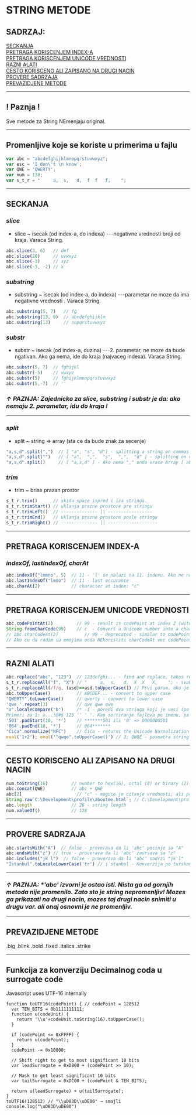 # STRING METODE

## SADRZAJ:  
[SECKANJA](#seckanja)  
[PRETRAGA KORISCENJEM INDEX-A](#pretraga-koriscenjem-index-a)  
[PRETRAGA KORISCENJEM UNICODE VREDNOSTI](#pretraga-koriscenjem-unicode-vrednosti)  
[RAZNI ALATI](#razni-alati)  
[CESTO KORISCENO ALI ZAPISANO NA DRUGI NACIN](#cesto-korisceno-ali-zapisano-na-drugi-nacin)  
[PROVERE SADRZAJA](#provere-sadrzaja)  
[PREVAZIDJENE METODE](#prevazidjene-metode)  

---

## ! Paznja !
Sve metode za String NEmenjaju original.  

---

## Promenljive koje se koriste u primerima u fajlu

```js
var abc = "abcdefghijklmnopqrstuvwxyz";  
var esc = 'I don\'t \n know';  
var QWE = 'QWERTY';
var num = 128;
var s_t_r = "     a,  s,   d,  f  f   f,    ";
```

---------------------------------------------------------------------------------------------------------

## **SECKANJA**

### *slice* 

  * slice ~ isecak (od index-a, do indexa) ---negativne vrednosti broji od kraja. Varaca String.  

```js
abc.slice(3, 6)   // def
abc.slice(20)     // uvwxyz
abc.slice(-3)     // xyz
abc.slice(-3, -2) // x 
```



### *substring*

  * substring ~ isecak (od index-a, do indexa) ---parametar ne moze da ima negativne vrednosti . Varaca String.

```js
abc.substring(5, 7)   // fg
abc.substring(13, 0)  // abcdefghijklm
abc.substring(13)     // nopqrstuvwxyz
```

### *substr*

  * substr ~ isecak (od index-a, duzina) ---2. parametar, ne moze da bude ngativan. Ako ga nema, ide do kraja (najvaceg indexa). Varaca String.

```js
abc.substr(5, 7)  // fghijkl
abc.substr(-5)    // vwxyz
abc.substr(5)     // fghijklmnopqrstuvwxyz
abc.substr(5,-7)  // '' 
```

### _↑ PAZNJA: Zajednicko za slice, substring i substr je da: ako nemaju 2. parametar, idu do kraja !_

--------

### *split*

  * split ~ string => array (sta ce da bude znak za secenje)

```js
"a,s,d".split(",") 	// [ "a", "s", "d"] - splitting a string on commas gives an array.
"a,s,d".split("")   // [ "a",  ",",  "s",  ",",  "d" ] - splitting on characters
"a,s,d".split()     // [ "a,s,d" ] - Ako nema "," onda vraca Array [ abc ]. Qukka prikazuje s___space kao s_space sto nije realno. za tacan prikaz Ctrl+Shift+U (OUTPUT)
```

### *trim*

  * trim ~ brise prazan prostor

```js
s_t_r.trim()      // skida space ispred i iza stringa.
s_t_r.trimStart() // uklanja prazne prostore pre stringu
s_t_r.trimLeft()  // -------------- || -----------------
s_t_r.trimEnd()   // uklanja prazne prostore posle stringu
s_t_r.trimRight() // -------------- || -------------------
```

---

## **PRETRAGA KORISCENJEM INDEX-A**

### *indexOf, lastIndexOf, charAt*

```js
abc.indexOf("lmmno", 5)  // 11 - 'l' se nalazi na 11. indexu. Ako ne nadje nigde substring 'lmno' onda vraca -1 // Pretragu je poceo od 5.indexa (slovo 'f')
abc.lastIndexOf("lmno")  // 11 - last occurance
abc.charAt(2)            // character at index: "c"
```

---

## **PRETRAGA KORISCENJEM UNICODE VREDNOSTI**

```js
abc.codePointAt(2)         // 99 - result is codePoint at index 2 (witch is 'c')
String.fromCharCode(99)    // c  - Convert a Unicode number into a character
// abc.charCodeAt(2)          // 99 - deprecated - simalar to codePointAt, but older. Incorect results with higher codes, above 255
// Ako cu da radim sa emojima onda NEkoristiti charCodeAt vec codePointAt ili fromCodePoint
```

---

## **RAZNI ALATI**
```js
abc.replace("abc", "123")  // 123defghi... - find and replace, takes regular expressions (/abc/g, '123'), and callback
s_t_r.replaceAll("f", "X") // "     a,  s,   d,  X  X   X,    "; - svako "f" zamenuje sa "X"
s_t_r.replaceAll(/f/g, (asd)=>asd.toUpperCase()) // Prvi param. ako je RegExp, mora se koristiti sa "g" - global
abc.toUpperCase()          // ABCDEF... - convert to upper case
"QWERTY".toLowerCase()     // qwerty - convert to lower case
'qwe '.repeat(3)           // qwe qwe qwe
"a".localeCompare("b")     /* -1 - poredi dva stringa koji je veci (po Unicode). Pitanje koje se kroz ovu komandu postavlja JS-u je: Da li je "a" . pre ili posle ("b"). Odgovor koji se dobija je -1 (pre) ili 1 (posle) ili 0 (jednaki su). Primeri za rezultat -1:  "a".loc...("aa"), a...A, "aba"..."aba ";
Primeri za 1: a...!@#$ 123 '' ' '. Kao sortiranje fajlova po imenu, pa koji ide pre, a koji posle */
'501'.padStart(10, '*')    // *******501 ili '0' => 0000000501
'064'.padEnd(10, '*')      // 064*******
"Čiča".normalize("NFC")    // Čiča - returns the Unicode Normalization Form of the string   . Slova "Č" i "č" se sastoje iz dva koda i kucaju na srpskoj tastaturi na sledeci nacin: "Č" = AltGr+2, Shift+C ; "č" = AltGr+2, C ; Ova metoda služi za to da pretvori ovakva slova u unikod slovako hocu da ih pretvorim u unikod slova tj . jendo slovo jedan kod                                            . https://developer   . mozilla                                                             . org/en-US/docs/Web/JavaScript/Reference/Global_Objects/String/normalize
eval('1+2'); eval('"qwqe".toUpperCase()') // 3; QWQE - posmatra string kao kod - !Nekoristiti u\ produkciji. Takodje postoji i komanda uneval() (pretvara kod u string), ali skoro da je ni jedan browser ne podrzava (2020 / Jul).
```

---

## **CESTO KORISCENO ALI ZAPISANO NA DRUGI NACIN**

```js
num.toString(16)         // number to hex(16), octal (8) or binary (2). Ne moze odmah da pretvori broj u string (npr. 128.toString), nego mora preko promenljive ili preko konctruktora za broj (Number(128).toString(16))
abc.concat(QWE)          // abc + QWE
abc[2]		               // "c" - moguce je citanje vrednosti, ali promena vrednosti je ne moguca jer je string imutabilan.
String.raw`C:\Development\profile\aboutme.html`; // C:\Development\profile\aboutme.html - pisanje "prirodnog" stringa, kako je napisano tako će i izaći, bez \escape karaktera. Ovo je literalni nacin pisanja, koji se najvise i koristi.
abc.length               // 26 - string length
num.valueOf()            // 128
```

---

## **PROVERE SADRZAJA**

```js
abc.startsWith("A")  // false - proverava da li 'abc' pocinje sa "A"
abc.endsWith("z") // true - proverava da li 'abc' zavrsava sa "z"
abc.includes("jk l")  // false - proverava da li 'abc' sadrzi "jk l"
"İstanbul".toLocaleLowerCase('tr') // i̇stanbul - Konverzija po turskom. Tursko "i" !== Englesko "i". Generally, this method returns the same result as the toLowerCase() method. However, for some locales, where language conflict with the regular Unicode case mappings occurs (such as Turkish), the results may vary. 
```

--------------------------------------------------------------------------------

### _↑ PAZNJA: *'abc' izvorni je ostao isti. Nista ga od gornjih metoda nije promenilo. Zato sto je string nepromenljiv! Mozes ga prikazati na drugi nacin, mozes taj drugi nacin snimiti u drugu var. ali onaj osnovni je ne promenljiv._
-----------------------------------

## **PREVAZIDJENE METODE**
.big .blink .bold .fixed .italics .strike

---

## **Funkcija za konverziju Decimalnog coda u surrogate code**
Javascript uses UTF-16 internally
```
function toUTF16(codePoint) { // codePoint = 128512
  var TEN_BITS = 0b1111111111;
  function u(codeUnit) {
    return '\\u'+codeUnit.toString(16).toUpperCase();
  }

  if (codePoint <= 0xFFFF) {
    return u(codePoint);
  }
  codePoint -= 0x10000;

  // Shift right to get to most significant 10 bits
  var leadSurrogate = 0xD800 + (codePoint >> 10);

  // Mask to get least significant 10 bits
  var tailSurrogate = 0xDC00 + (codePoint & TEN_BITS);

  return u(leadSurrogate) + u(tailSurrogate);
}
toUTF16(128512) // "\\uD83D\\uDE00" → smajli
console.log("\uD83D\uDE00")
```